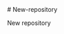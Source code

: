 <template>
    <div class="mod-config">
        <el-form :inline="true" :model="dataForm" @keyup.enter.native="getDataList()">
            <el-form-item>
                <el-input v-model="dataForm.key" placeholder="参数名" clearable></el-input>
            </el-form-item>
            <el-form-item>
                <el-button @click="getDataList()">查询</el-button>
                <el-button v-if="isAuth('generator:userInfo:save')" type="primary" @click="addOrUpdateHandle()">新增</el-button>
                <el-button v-if="isAuth('generator:userInfo:delete')" type="danger" @click="deleteHandle()" :disabled="dataListSelections.length <= 0">批量删除</el-button>
            </el-form-item>
        </el-form>
        <el-table
                :data="dataList"
                border
                v-loading="dataListLoading"
                @selection-change="selectionChangeHandle"
                style="width: 100%;">
            <el-table-column
                    type="selection"
                    header-align="center"
                    align="center"
                    width="50">
            </el-table-column>
                    <el-table-column
                            prop="userId"
                            header-align="center"
                            align="center"
                            label="用户编号">
                    </el-table-column>
                    <el-table-column
                            prop="userName"
                            header-align="center"
                            align="center"
                            label="用户名">
                    </el-table-column>
                    <el-table-column
                            prop="status"
                            header-align="center"
                            align="center"
                            label="状态">
                    </el-table-column>
                    <el-table-column
                            prop="createTime"
                            header-align="center"
                            align="center"
                            label="创建时间">
                    </el-table-column>
            <el-table-column
                    fixed="right"
                    header-align="center"
                    align="center"
                    width="150"
                    label="操作">
                <template slot-scope="scope">
                    <!-- 请把 userInfoId 替换成正确的ID -->
                    <el-button type="text" size="small" @click="addOrUpdateHandle(scope.row.userInfoId)">修改</el-button>
                    <el-button type="text" size="small" @click="deleteHandle(scope.row.userInfoId)">删除</el-button>
                </template>
            </el-table-column>
        </el-table>
        <el-pagination
                @size-change="sizeChangeHandle"
                @current-change="currentChangeHandle"
                :current-page="pageIndex"
                :page-sizes="[10, 20, 50, 100]"
                :page-size="pageSize"
                :total="totalPage"
                layout="total, sizes, prev, pager, next, jumper">
        </el-pagination>
        <!-- 弹窗, 新增 / 修改 -->
        <add-or-update v-if="addOrUpdateVisible" ref="addOrUpdate" @refreshDataList="getDataList"></add-or-update>
    </div>
</template>

<script>
    import AddOrUpdate from './userInfo-add-or-update'
    export default {
        data () {
            return {
                dataForm: {
                    key: ''
                },
                dataList: [],
                pageIndex: 1,
                pageSize: 10,
                totalPage: 0,
                dataListLoading: false,
                dataListSelections: [],
                addOrUpdateVisible: false
            }
        },
        components: {
            AddOrUpdate
        },
        activated () {
            this.getDataList()
        },
        methods: {
            // 获取数据列表
            getDataList () {
                this.dataListLoading = true
                this.$http({
                url: this.$http.adornUrl('/generator/userInfo/list'),
                    method: 'get',
                    params: this.$http.adornParams({
                        'page': this.pageIndex,
                        'limit': this.pageSize,
                        'key': this.dataForm.key
                    })
            }).then(({data}) => {
                    if (data && data.code === 0) {
                        this.dataList = data.page.list
                        this.totalPage = data.page.totalCount
                    } else {
                        this.dataList = []
                        this.totalPage = 0
                    }
                    this.dataListLoading = false
                })
            },
            // 每页数
            sizeChangeHandle (val) {
                this.pageSize = val
                this.pageIndex = 1
                this.getDataList()
            },
            // 当前页
            currentChangeHandle (val) {
                this.pageIndex = val
                this.getDataList()
            },
            // 多选
            selectionChangeHandle (val) {
                this.dataListSelections = val
            },
            // 新增 / 修改
            addOrUpdateHandle (id) {
                this.addOrUpdateVisible = true
                this.$nextTick(() => {
                    this.$refs.addOrUpdate.init(id)
                })
            },
            // 删除
            deleteHandle (id) {
                var ids = id ? [id] : this.dataListSelections.map(item => {
                    return item.userInfoId
                })
                this.$confirm(`确定对[id=${ids.join(',')}]进行[${id ? '删除' : '批量删除'}]操作?`, '提示', {
                    confirmButtonText: '确定',
                    cancelButtonText: '取消',
                    type: 'warning'
            }).then(() => {
                    this.$http({
                        url: this.$http.adornUrl('/generator/userInfo/delete'),
                        method: 'post',
                        data: this.$http.adornData(ids, false)
                }).then(({data}) => {
                        if (data && data.code === 0) {
                            this.$message({
                                message: '操作成功',
                                type: 'success',
                                duration: 1500,
                                onClose: () => {
                                this.getDataList()
                            }
                        })
                        } else {
                            this.$message.error(data.msg)
                        }
                    })
                })
            }
        }
    }
</script># New-repository
New repository

